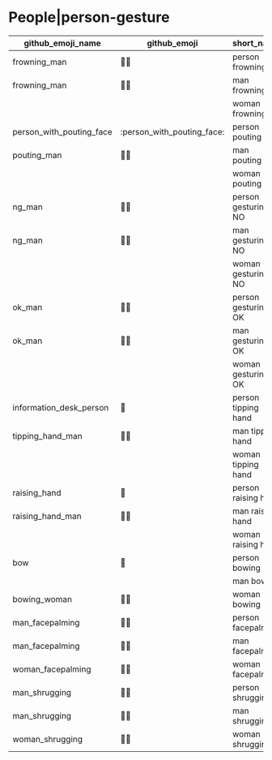 # People|person-gesture

|github_emoji_name|github_emoji|short_name|unicode_index|
|---|---|---|---|
|frowning_man|:frowning_man:|person frowning|213|
|frowning_man|:frowning_man:|man frowning|214|
|||woman frowning|215|
|person_with_pouting_face|:person_with_pouting_face:|person pouting|216|
|pouting_man|:pouting_man:|man pouting|217|
|||woman pouting|218|
|ng_man|:ng_man:|person gesturing NO|219|
|ng_man|:ng_man:|man gesturing NO|220|
|||woman gesturing NO|221|
|ok_man|:ok_man:|person gesturing OK|222|
|ok_man|:ok_man:|man gesturing OK|223|
|||woman gesturing OK|224|
|information_desk_person|:information_desk_person:|person tipping hand|225|
|tipping_hand_man|:tipping_hand_man:|man tipping hand|226|
|||woman tipping hand|227|
|raising_hand|:raising_hand:|person raising hand|228|
|raising_hand_man|:raising_hand_man:|man raising hand|229|
|||woman raising hand|230|
|bow|:bow:|person bowing|231|
|||man bowing|232|
|bowing_woman|:bowing_woman:|woman bowing|233|
|man_facepalming|:man_facepalming:|person facepalming|234|
|man_facepalming|:man_facepalming:|man facepalming|235|
|woman_facepalming|:woman_facepalming:|woman facepalming|236|
|man_shrugging|:man_shrugging:|person shrugging|237|
|man_shrugging|:man_shrugging:|man shrugging|238|
|woman_shrugging|:woman_shrugging:|woman shrugging|239|
